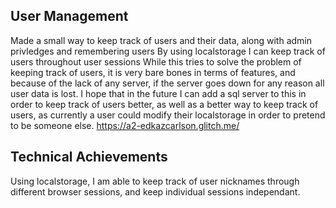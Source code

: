 ## User Management
Made a small way to keep track of users and their data, along with admin privledges and remembering users
By using localstorage I can keep track of users throughout user sessions
While this tries to solve the problem of keeping track of users, it is very bare bones in terms of features, and because of the lack of any server, if the server goes down for any reason all user data is lost.
I hope that in the future I can add a sql server to this in order to keep track of users better, as well as a better way to keep track of users, as currently a user could modify their localstorage in order to pretend to be someone else.
https://a2-edkazcarlson.glitch.me/

## Technical Achievements
Using localstorage, I am able to keep track of user nicknames through different browser sessions, and keep individual sessions independant.

